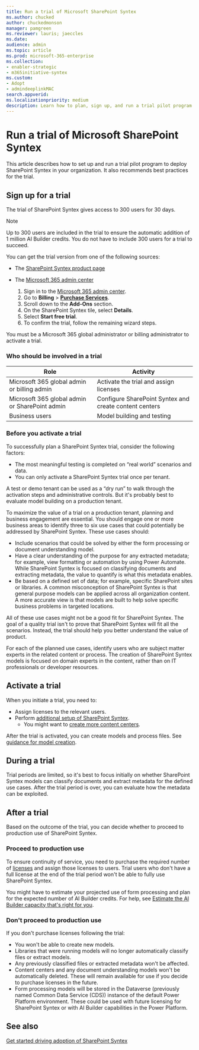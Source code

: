 ```yaml
---
title: Run a trial of Microsoft SharePoint Syntex
ms.author: chucked
author: chuckedmonson
manager: pamgreen
ms.reviewer: lauris; jaeccles
ms.date:
audience: admin
ms.topic: article
ms.prod: microsoft-365-enterprise
ms.collection:
- enabler-strategic
- m365initiative-syntex
ms.custom: 
- Adopt
- admindeeplinkMAC
search.appverid:
ms.localizationpriority: medium
description: Learn how to plan, sign up, and run a trial pilot program for SharePoint Syntex in your organization.
---
```


# Run a trial of Microsoft SharePoint Syntex

This article describes how to set up and run a trial pilot program to deploy SharePoint Syntex in your organization. It also recommends best practices for the trial.

## Sign up for a trial

The trial of SharePoint Syntex gives access to 300 users for 30 days.

> [!NOTE]
> Up to 300 users are included in the trial to ensure the automatic addition of 1 million AI Builder credits. You do not have to include 300 users for a trial to succeed.

You can get the trial version from one of the following sources:

- The [SharePoint Syntex product page](https://www.microsoft.com/microsoft-365/enterprise/sharepoint-syntex?activetab=pivot:overviewtab)

- The [Microsoft 365 admin center](https://admin.microsoft.com)
    1. Sign in to the [Microsoft 365 admin center](https://admin.microsoft.com).
    2. Go to **Billing** > <a href="https://go.microsoft.com/fwlink/p/?linkid=868433" target="_blank">**Purchase Services**</a>.
    3. Scroll down to the **Add-Ons** section.
    4. On the SharePoint Syntex tile, select **Details**.
    5. Select **Start free trial**.
    6. To confirm the trial, follow the remaining wizard steps.

You must be a Microsoft 365 global administrator or billing administrator to activate a trial.

### Who should be involved in a trial

|Role|Activity|
|---|---|
|Microsoft 365 global admin or billing admin|Activate the trial and assign licenses|
|Microsoft 365 global admin or SharePoint admin|Configure SharePoint Syntex and create content centers|
|Business users|Model building and testing|

### Before you activate a trial

To successfully plan a SharePoint Syntex trial, consider the following factors:

- The most meaningful testing is completed on “real world” scenarios and data.
- You can only activate a SharePoint Syntex trial once per tenant.

A test or demo tenant can be used as a “dry run” to walk through the activation steps and administrative controls. But it's probably best to evaluate model building on a production tenant.

To maximize the value of a trial on a production tenant, planning and business engagement are essential. You should engage one or more business areas to identify three to six use cases that could potentially be addressed by SharePoint Syntex. These use cases should:

- Include scenarios that could be solved by either the form processing or document understanding model.
- Have a clear understanding of the purpose for any extracted metadata; for example, view formatting or automation by using Power Automate. While SharePoint Syntex is focused on classifying documents and extracting metadata, the value to quantify is what this metadata enables.
- Be based on a defined set of data; for example, specific SharePoint sites or libraries. A common misconception of SharePoint Syntex is that general purpose models can be applied across all organization content. A more accurate view is that models are built to help solve specific business problems in targeted locations.

All of these use cases might not be a good fit for SharePoint Syntex. The goal of a quality trial isn't to prove that SharePoint Syntex will fit all the scenarios. Instead, the trial should help you better understand the value of product.

For each of the planned use cases, identify users who are subject matter experts in the related content or process. The creation of SharePoint Syntex models is focused on domain experts in the content, rather than on IT professionals or developer resources.

## Activate a trial

When you initiate a trial, you need to:

- Assign licenses to the relevant users.
- Perform [additional setup of SharePoint Syntex](set-up-content-understanding.md).
  - You might want to [create more content centers](create-a-content-center.md).

After the trial is activated, you can create models and process files. See [guidance for model creation](create-a-content-center.md).

## During a trial

Trial periods are limited, so it's best to focus initially on whether SharePoint Syntex models can classify documents and extract metadata for the defined use cases. After the trial period is over, you can evaluate how the metadata can be exploited.

## After a trial

Based on the outcome of the trial, you can decide whether to proceed to production use of SharePoint Syntex.

### Proceed to production use

To ensure continuity of service, you need to purchase the required number of [licenses](syntex-licensing.md) and assign those licenses to users. Trial users who don't have a full license at the end of the trial period won't be able to fully use SharePoint Syntex.

You might have to estimate your projected use of form processing and plan for the expected number of AI Builder credits. For help, see [Estimate the AI Builder capacity that's right for you](https://powerapps.microsoft.com/ai-builder-calculator/).

### Don't proceed to production use

If you don't purchase licenses following the trial:

- You won't be able to create new models.
- Libraries that were running models will no longer automatically classify files or extract models.
- Any previously classified files or extracted metadata won't be affected.
- Content centers and any document understanding models won't be automatically deleted. These will remain available for use if you decide to purchase licenses in the future.
- Form processing models will be stored in the Dataverse (previously named Common Data Service (CDS)) instance of the default Power Platform environment. These could be used with future licensing for SharePoint Syntex or with AI Builder capabilities in the Power Platform.

## See also

[Get started driving adoption of SharePoint Syntex](adoption-getstarted.md)
